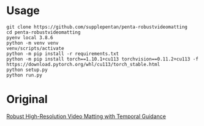 # Usage
```
git clone https://github.com/supplepentan/penta-robustvideomatting
cd penta-robustvideomatting
pyenv local 3.8.6
python -m venv venv
venv/scripts/activate
python -m pip install -r requirements.txt
python -m pip install torch==1.10.1+cu113 torchvision==0.11.2+cu113 -f https://download.pytorch.org/whl/cu113/torch_stable.html
python setup.py
python run.py
```

# Original
 [Robust High-Resolution Video Matting with Temporal Guidance](https://peterl1n.github.io/RobustVideoMatting/)